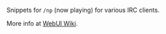 Snippets for `/np` (now playing) for various IRC clients.

More info at [WebUI Wiki](https://sourceforge.net/apps/trac/mpc-hc/wiki/WebUI).
